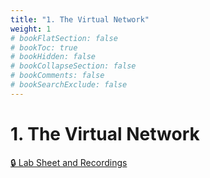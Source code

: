 ```yaml
---
title: "1. The Virtual Network"
weight: 1
# bookFlatSection: false
# bookToc: true
# bookHidden: false
# bookCollapseSection: false
# bookComments: false
# bookSearchExclude: false
---
```


# 1. The Virtual Network

[🔒 Lab Sheet and Recordings](https://github.com/ryanbester/uni-resources/tree/main/sai/y1/tb2/1-virtual-network)
